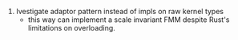 1. Ivestigate adaptor pattern instead of impls on raw kernel types
    - this way can implement a scale invariant FMM despite Rust's limitations on overloading.
